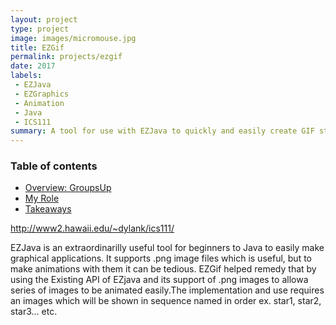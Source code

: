 ```yaml
---
layout: project
type: project
image: images/micromouse.jpg
title: EZGif
permalink: projects/ezgif
date: 2017
labels:
 - EZJava
 - EZGraphics
 - Animation
 - Java
 - ICS111
summary: A tool for use with EZJava to quickly and easily create GIF style animations.
---
```

 
 ### Table of contents

* [Overview: GroupsUp](#overview-of-groupsup)
* [My Role](#my-role)
* [Takeaways](#takeaways)
 
 http://www2.hawaii.edu/~dylank/ics111/
 
 EZJava is an extraordinarilly useful tool for beginners to Java to easily make graphical applications. It supports .png
 image files which is useful, but to make animations with them it can be tedious. EZGif helped remedy that by using the
 Existing API of EZjava and its support of .png images to allowa series of images to be animated easily.The 
 implementation and use requires an images which will be shown in sequence named in order ex. star1, star2, star3... etc.
